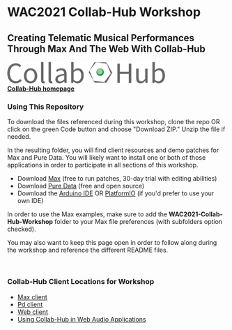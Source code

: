 # WAC2021 Collab-Hub Workshop
## Creating Telematic Musical Performances Through Max And The Web With Collab-Hub

<img src="/img/CH-Title.png" alt="Collab-Hub Logo" height="50"/>

<br>
<a href="https://www.collab-hub.io" target="_blank"><b>Collab-Hub homepage</b></a>
<br>

### Using This Repository
To download the files referenced during this workshop, clone the repo OR click on the green Code button and choose "Download ZIP." Unzip the file if needed.  

In the resulting folder, you will find client resources and demo patches for Max and Pure Data. You will likely want to install one or both of those applications in order to participate in all sections of this workshop.
- Download [Max](https://cycling74.com/downloads) (free to run patches, 30-day trial with editing abilities)
- Download [Pure Data](http://puredata.info/downloads) (free and open source)
- Download the [Arduino IDE](https://www.arduino.cc/en/software) OR [PlatformIO](https://platformio.org/) (if you'd prefer to use your own IDE)


In order to use the Max examples, make sure to add the **WAC2021-Collab-Hub-Workshop** folder to your Max file preferences (with subfolders option checked).  

You may also want to keep this page open in order to follow along during the workshop and reference the different README files.  

<br>

### Collab-Hub Client Locations for Workshop
- <a href="https://github.com/Collab-Hub-io/WAC2021-Collab-Hub-Workshop/tree/main/Collab-Hub-Max-Client-v0.3" target="_blank">Max client</a>
- <a href="https://github.com/Collab-Hub-io/WAC2021-Collab-Hub-Workshop/tree/main/Collab-Hub-PD-Client-v0.3" target="_blank">Pd client</a>
- <a href="http://ch-server.herokuapp.com/" target="_blank">Web client</a>
- <a href="https://github.com/Collab-Hub-io/WAC2021-Collab-Hub-Workshop/tree/main/WEBAUDIO.md">Using Collab-Hub in Web Audio Applications</a>